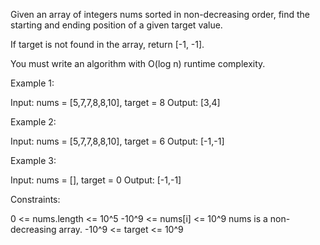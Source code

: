 Given an array of integers nums sorted in non-decreasing order, find the starting and ending position of a given target value.

If target is not found in the array, return [-1, -1].

You must write an algorithm with O(log n) runtime complexity.

Example 1:

Input: nums = [5,7,7,8,8,10], target = 8
Output: [3,4]

Example 2:

Input: nums = [5,7,7,8,8,10], target = 6
Output: [-1,-1]

Example 3:

Input: nums = [], target = 0
Output: [-1,-1]

Constraints:

0 <= nums.length <= 10^5
-10^9 <= nums[i] <= 10^9
nums is a non-decreasing array.
-10^9 <= target <= 10^9
